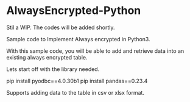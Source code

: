 # AlwaysEncrypted-Python
Stil a WIP. The codes will be added shortly.

Sample code to Implement Always encrypted in Python3.

With this sample code, you will be able to add and retrieve data into an existing always encrypted table.

Lets start off with the library needed.

pip install pyodbc==4.0.30b1
pip install pandas==0.23.4

Supports adding data to the table in csv or xlsx format.
